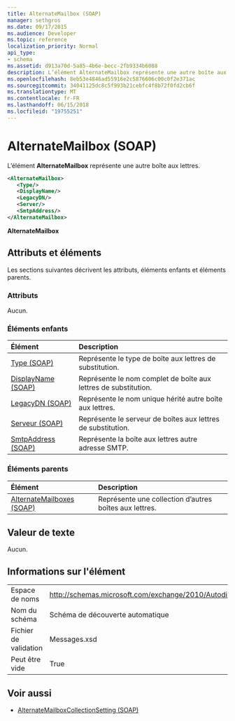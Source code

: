 ```yaml
---
title: AlternateMailbox (SOAP)
manager: sethgros
ms.date: 09/17/2015
ms.audience: Developer
ms.topic: reference
localization_priority: Normal
api_type:
- schema
ms.assetid: d913a70d-5a85-4b6e-becc-2fb9334b6088
description: L’élément AlternateMailbox représente une autre boîte aux lettres.
ms.openlocfilehash: 8eb53e4846ad55916e2c5876606c00c0f2e371ac
ms.sourcegitcommit: 34041125dc8c5f993b21cebfc4f8b72f0fd2cb6f
ms.translationtype: MT
ms.contentlocale: fr-FR
ms.lasthandoff: 06/15/2018
ms.locfileid: "19755251"
---
```

# <a name="alternatemailbox-soap"></a>AlternateMailbox (SOAP)

L’élément **AlternateMailbox** représente une autre boîte aux lettres. 
  
```XML
<AlternateMailbox>
   <Type/>
   <DisplayName/>
   <LegacyDN/>
   <Server/>
   <SmtpAddress/>
</AlternateMailbox>
```

 **AlternateMailbox**
## <a name="attributes-and-elements"></a>Attributs et éléments

Les sections suivantes décrivent les attributs, éléments enfants et éléments parents.
  
### <a name="attributes"></a>Attributs

Aucun.
  
### <a name="child-elements"></a>Éléments enfants

|**Élément**|**Description**|
|:-----|:-----|
|[Type (SOAP)](type-soap.md) <br/> |Représente le type de boîte aux lettres de substitution.  <br/> |
|[DisplayName (SOAP)](displayname-soap.md) <br/> |Représente le nom complet de boîte aux lettres de substitution.  <br/> |
|[LegacyDN (SOAP)](legacydn-soap.md) <br/> |Représente le nom unique hérité autre boîte aux lettres.  <br/> |
|[Serveur (SOAP)](server-soap.md) <br/> |Représente le serveur de boîtes aux lettres de substitution.  <br/> |
|[SmtpAddress (SOAP)](smtpaddress-soap.md) <br/> |Représente la boîte aux lettres autre adresse SMTP.  <br/> |
   
### <a name="parent-elements"></a>Éléments parents

|**Élément**|**Description**|
|:-----|:-----|
|[AlternateMailboxes (SOAP)](alternatemailboxes-soap.md) <br/> |Représente une collection d’autres boîtes aux lettres.  <br/> |
   
## <a name="text-value"></a>Valeur de texte

Aucun.
  
## <a name="element-information"></a>Informations sur l'élément

|||
|:-----|:-----|
|Espace de noms  <br/> |http://schemas.microsoft.com/exchange/2010/Autodiscover  <br/> |
|Nom du schéma  <br/> |Schéma de découverte automatique  <br/> |
|Fichier de validation  <br/> |Messages.xsd  <br/> |
|Peut être vide  <br/> |True  <br/> |
   
## <a name="see-also"></a>Voir aussi

- [AlternateMailboxCollectionSetting (SOAP)](alternatemailboxcollectionsetting-soap.md)

